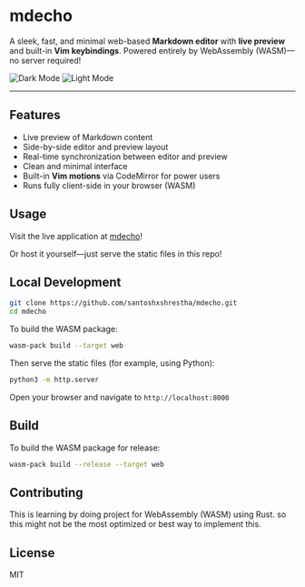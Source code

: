 
# mdecho

A sleek, fast, and minimal web-based **Markdown editor** with **live preview** and built-in **Vim keybindings**. Powered entirely by WebAssembly (WASM)—no server required!

![Dark Mode](../static/images/mdecho_dark.png)
![Light Mode](../static/images/mdecho_light.png)

---

## Features

- Live preview of Markdown content
- Side-by-side editor and preview layout
- Real-time synchronization between editor and preview
- Clean and minimal interface
- Built-in **Vim motions** via CodeMirror for power users
- Runs fully client-side in your browser (WASM)

## Usage

Visit the live application at [mdecho](santoshxshrestha.github.io/mdecho/)!

Or host it yourself—just serve the static files in this repo!

## Local Development

```bash
git clone https://github.com/santoshxshrestha/mdecho.git
cd mdecho
```

To build the WASM package:

```bash
wasm-pack build --target web
```

Then serve the static files (for example, using Python):

```bash
python3 -m http.server
```

Open your browser and navigate to `http://localhost:8000`

## Build

To build the WASM package for release:

```bash
wasm-pack build --release --target web
```

## Contributing

This is learning by doing project for WebAssembly (WASM) using Rust.
so this might not be the most optimized or best way to implement this.

## License

MIT
